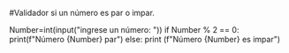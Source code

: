 
#Validador si un número es par o impar.

Number=int(input("ingrese un número: "))
if Number % 2  == 0:
    print(f"Número {Number} par")
else:
    print (f"Número {Number} es impar")
        
